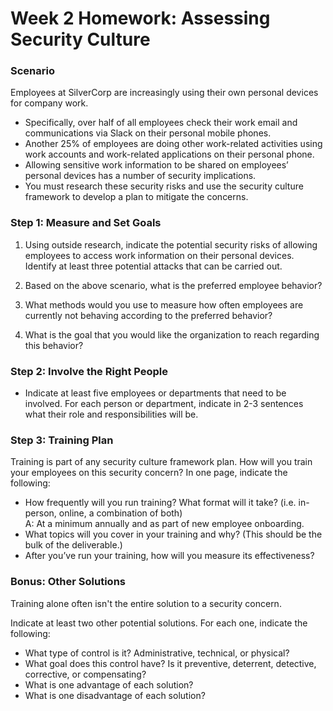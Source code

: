 # Week 2 Homework: Assessing Security Culture

### Scenario  

Employees at SilverCorp are increasingly using their own personal devices for company work.  
- Specifically, over half of all employees check their work email and communications via Slack on their personal mobile phones.
- Another 25% of employees are doing other work-related activities using work accounts and work-related applications on their personal phone.
- Allowing sensitive work information to be shared on employees’ personal devices has a number of security implications.
- You must research these security risks and use the security culture framework to develop a plan to mitigate the concerns.

### Step 1: Measure and Set Goals  
1. Using outside research, indicate the potential security risks of allowing employees to access work information on their personal devices. Identify at least three potential attacks that can be carried out.  

2. Based on the above scenario, what is the preferred employee behavior?  

3. What methods would you use to measure how often employees are currently not behaving according to the preferred behavior?  

4. What is the goal that you would like the organization to reach regarding this behavior?  

### Step 2: Involve the Right People  
- Indicate at least five employees or departments that need to be involved. For each person or department, indicate in 2-3 sentences what their role and responsibilities will be.  

### Step 3: Training Plan  
Training is part of any security culture framework plan. How will you train your employees on this security concern? In one page, indicate the following:

- How frequently will you run training? What format will it take? (i.e. in-person, online, a combination of both)  
    A: At a minimum annually and as part of new employee onboarding.  
- What topics will you cover in your training and why? (This should be the bulk of the deliverable.)  
- After you’ve run your training, how will you measure its effectiveness?  

### Bonus: Other Solutions  
Training alone often isn't the entire solution to a security concern.  

Indicate at least two other potential solutions. For each one, indicate the following:   
- What type of control is it? Administrative, technical, or physical?  
- What goal does this control have? Is it preventive, deterrent, detective, corrective, or compensating?  
- What is one advantage of each solution?  
- What is one disadvantage of each solution?  